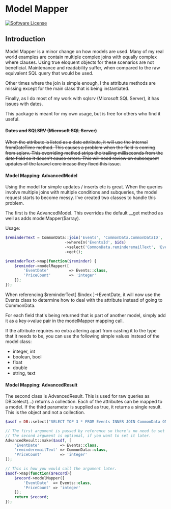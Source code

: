 # Model Mapper

[![Software License](https://img.shields.io/badge/license-MIT-brightgreen.svg?style=for-the-badge)](LICENSE.md)

## Introduction

Model Mapper is a minor change on how models are used. Many of my real world examples are contain multiple 
complex joins with equally complex where clauses. Using true eloquent objects for these scenarios are not 
beneficial. Maintenance and readability suffer, when compared to the raw equivalent SQL query that would 
be used. 

Other times where the join is simple enough, I the attribute methods are missing except for the main class
that is being instantiated. 

Finally, as I do most of my work with sqlsrv (Microsoft SQL Server), it has issues with dates.

This package is meant for my own usage, but is free for others who find it useful.

#### ~~Dates and SQLSRV (Microsoft SQL Server)~~
~~When the attribute is listed as a date attribute, it will use the internal fromDateTime method. This causes a
problem when the field is coming from sqlsrv. This overriding method strips the trailing milliseconds from the
date field so it doesn't cause errors. This will need review on subsequent updates of the laravel core incase 
they fixed this issue.~~

#### Model Mapping: AdvancedModel
Using the model for simple updates / inserts etc is great. When the queries involve multiple joins with multiple 
conditions and subqueries, the model request starts to become messy. I've created two classes to handle this problem.

The first is the AdvancedModel. This overrides the default __get method as well as adds modelMapper($array).

Usage:

```php
$reminderText = CommonData::join('Events', 'CommonData.CommonDataID', '=', 'Events.EventsCommonID')
                          ->whereIn('EventsId', $ids)
                          ->select('CommonData.reminderemailText', 'Events.EventDate', 'Events.PriceCount')
                          ->get();

$reminderText->map(function($reminder) {
    $reminder->modelMapper([
        'EventDate'         => Events::class,
        'PriceCount'        => 'integer'
    ]);
});
```
When referencing $reminderText[ $index ]→EventDate, it will now use the Events class to determine how to deal 
with the attribute instead of going to CommonData. 
 
For each field that's being returned that is part of another model, simply add it as a key→value pair in the 
modelMapper mapping call.

If the attribute requires no extra altering apart from casting it to the type that it needs to be, you can use the following simple values instead of the model class:
* integer, int
* boolean, bool
* float
* double
* string, text
 
#### Model Mapping: AdvancedResult
 
The second class is AdvancedResult. This is used for raw queries as DB::select(...) returns a collection. Each of
the attributes can be mapped to a model. If the third parameter is supplied as true, it returns a single result. 
This is the object and not a collection.

```php
$asdf = DB::select("SELECT TOP 3 * FROM Events INNER JOIN CommonData ON ...");

// The first argument is passed by reference so there's no need to set the variable to be returned.
// The second argument is optional, if you want to set it later.
AdvancedResult::make($asdf, [
    'EventDate'         => Events::class,
    'reminderemailText' => CommonData::class,
    'PriceCount'        => 'integer'
]);

// This is how you would call the argument later.
$asdf->map(function($record){
    $record->modelMapper([
        'EventDate'  => Events::class,
        'PriceCount' => 'integer'
    ]);
    return $record;
});
```